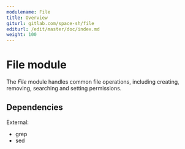 ```yaml
---
modulename: File
title: Overview
giturl: gitlab.com/space-sh/file
editurl: /edit/master/doc/index.md
weight: 100
---
```

# File module

The _File_ module handles common file operations, including creating, removing, searching and setting permissions.  


## Dependencies

External:  
+ grep  
+ sed  
